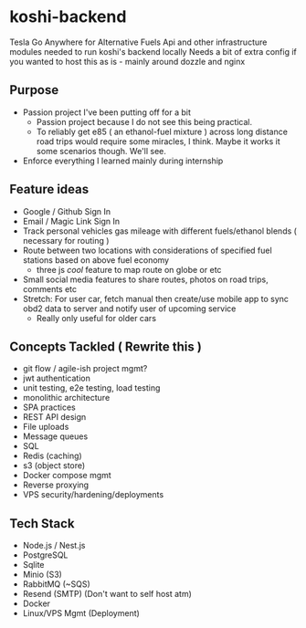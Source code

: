 # koshi-backend

Tesla Go Anywhere for Alternative Fuels
Api and other infrastructure modules needed to run koshi's backend locally
Needs a bit of extra config if you wanted to host this as is - mainly around dozzle and nginx

## Purpose

- Passion project I've been putting off for a bit
  - Passion project because I do not see this being practical.
  - To reliably get e85 ( an ethanol-fuel mixture ) across long distance road trips would require some miracles, I think. Maybe it works it some scenarios though. We'll see.
- Enforce everything I learned mainly during internship

## Feature ideas

- Google / Github Sign In
- Email / Magic Link Sign In
- Track personal vehicles gas mileage with different fuels/ethanol blends ( necessary for routing )
- Route between two locations with considerations of specified fuel stations based on above fuel economy
  - three js *cool* feature to map route on globe or etc
- Small social media features to share routes, photos on road trips, comments etc
- Stretch: For user car, fetch manual then create/use mobile app to sync obd2 data to server and notify user of upcoming service
  - Really only useful for older cars

## Concepts Tackled ( Rewrite this )

- git flow / agile-ish project mgmt?
- jwt authentication
- unit testing, e2e testing, load testing 
- monolithic architecture
- SPA practices
- REST API design 
- File uploads
- Message queues
- SQL
- Redis (caching)
- s3 (object store)
- Docker compose mgmt 
- Reverse proxying
- VPS security/hardening/deployments

## Tech Stack

- Node.js / Nest.js
- PostgreSQL 
- Sqlite
- Minio (S3)
- RabbitMQ (~SQS)
- Resend (SMTP) (Don't want to self host atm)
- Docker
- Linux/VPS Mgmt (Deployment)
